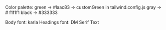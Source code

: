 Color palette:
        green -> #laac83 -> customGreen in tailwind.config.js
        gray  -> # f1f1f1
        black -> #333333

Body font: karla
Headings font: DM Serif Text